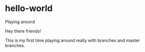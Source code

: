 # hello-world
Playing around

Hey there friends!

This is my first time playing around really with branches and master branches.
